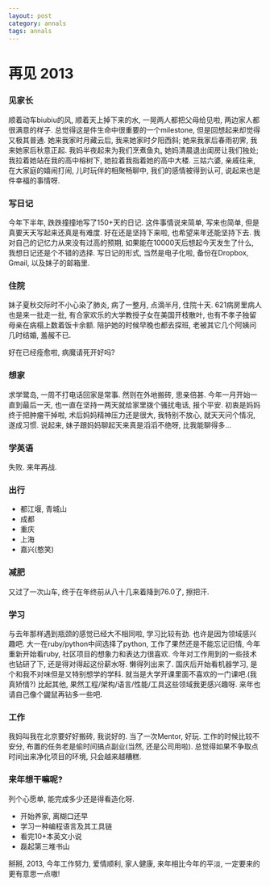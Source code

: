 ```yaml
---
layout: post
category: annals
tags: annals
---
```


再见 2013
========

### 见家长

顺着动车biubiu的风, 顺着天上掉下来的水, 一晃两人都把父母给见啦, 两边家人都很满意的样子.
总觉得这是件生命中很重要的一个milestone, 但是回想起来却觉得又极其普通.
她来我家时月藏云后, 我来她家时夕阳西斜;
她来我家后春雨初霁, 我来她家后秋意正起.
我妈半夜起来为我们烹煮鱼丸, 她妈清晨退出闺房让我们独处;
我拉着她站在我的高中榕树下, 她拉着我指着她的高中大楼.
三姑六婆, 亲戚往来, 在大家庭的嬉闹打闹, 儿时玩伴的相聚畅聊中, 我们的感情被得到认可, 说起来也是件幸福的事情呀.

### 写日记 

今年下半年, 跌跌撞撞地写了150+天的日记.
这件事情说来简单, 写来也简单, 但是真要天天写起来还真是有难度.
好在还是坚持下来啦, 也希望来年还能坚持下去.
我对自己的记忆力从来没有过高的预期, 如果能在10000天后想起今天发生了什么, 我想日记还是个不错的选择.
写日记的形式, 当然是电子化啦, 备份在Dropbox, Gmail, 以及妹子的邮箱里. 

### 住院

妹子夏秋交际时不小心染了肺炎, 病了一整月, 点滴半月, 住院十天.
621病房里病人也是来一批走一批, 有合家欢乐的大学教授子女在美国开枝散叶, 也有不孝子独留母亲在病榻上数着饭卡余额.
陪护她的时候早晚也都去探班, 老被其它几个阿姨问几时结婚, 羞赧不已.

好在已经痊愈啦, 病魔请死开好吗? 

### 想家

求学鹭岛, 一周不打电话回家是常事.
然则在外地搬砖, 思亲倍甚.
今年一月开始一直到最后一天, 也一直在坚持一两天就给家里拨个骚扰电话, 报个平安.
初衷是妈妈终于把肿瘤干掉啦, 术后妈妈精神压力还是很大, 我特别不放心, 就天天问个情况, 遂成习惯.
说起来, 妹子跟妈妈聊起天来真是滔滔不绝呀, 比我能聊得多...

### 学英语

失败.
来年再战.

### 出行

* 都江堰, 青城山
* 成都
* 重庆
* 上海
* 嘉兴(憨笑)

### 减肥

又过了一次山车, 终于在年终前从八十几来着降到76.0了, 擦把汗.

### 学习

与去年那样遇到瓶颈的感觉已经大不相同啦, 学习比较有劲.
也许是因为领域感兴趣吧.
大一在ruby/python中间选择了python, 工作了果然还是不能忘记旧情, 今年重新开始看ruby, 社区项目的想象力和表达力很喜欢.
今年对工作用到的一些技术也钻研了下, 还是得对得起这份薪水呀. 懒得列出来了.
国庆后开始看机器学习, 是个和我不对味但是又特别想学的学科. 就当是大学开课里面不喜欢的一门课吧.(我真矫情?)
比起其他, 果然工程/架构/语言/性能/工具这些领域我更感兴趣呀.
来年也请自己像个鼹鼠再钻多一些吧.

### 工作

我妈叫我在北京要好好搬砖, 我说好的.
当了一次Mentor, 好玩.
工作的时候比较不安分, 布置的任务老是偷时间搞点副业(当然, 还是公司用啦).
总觉得如果不争取点时间出来净化项目的环境, 只会越来越糟糕.

### 来年想干嘛呢?

列个心愿单, 能完成多少还是得看造化呀.

* 开始养家, 离糊口还早
* 学习一种编程语言及其工具链 
* 看完10+本英文小说
* 磊起第三堆书山

掰掰, 2013, 今年工作努力, 爱情顺利, 家人健康, 来年相比今年的平淡, 一定要来的更有意思一点嗷!
